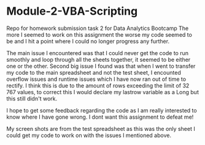 # Module-2-VBA-Scripting
Repo for homework submission task 2 for Data Analytics Bootcamp
The more I seemed to work on this assignment the worse my code seemed to be and I hit a point where I could no longer progress any further.

The main issue I encountered was that I could never get the code to run smoothly and loop through all the sheets together, it seemed to be either one or the other. 
Second big issue I found was that when I went to transfer my code to the main spreadsheet and not the test sheet, I encounted overflow issues and runtime issues which I have now ran out of time to rectify. I think this is due to the amount of rows exceeding the limit of 32 767 values, to correct this I would declare my lastrow variable as a Long but this still didn't work. 

I hope to get some feedback regarding the code as I am really interested to know where I have gone wrong. I dont want this assignment to defeat me!

My screen shots are from the test spreadsheet as this was the only sheet I could get my code to work on with the issues I mentioned above. 
